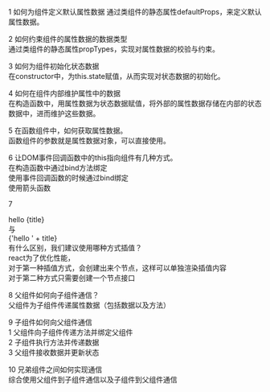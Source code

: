 1 如何为组件定义默认属性数据
    通过类组件的静态属性defaultProps，来定义默认属性数据。  
  
2 如何约束组件的属性数据的数据类型  
    通过类组件的静态属性propTypes，实现对属性数据的校验与约束。  
  
3 如何为组件初始化状态数据  
    在constructor中，为this.state赋值，从而实现对状态数据的初始化。  
  
4 如何在组件内部维护属性中的数据  
    在构造函数中，用属性数据为状态数据赋值，将外部的属性数据存储在内部的状态数据中，进而维护这些数据。  
  
5 在函数组件中，如何获取属性数据。  
    函数组件的参数就是属性数据对象，可以直接使用。  
  
6 让DOM事件回调函数中的this指向组件有几种方式。  
    在构造函数中通过bind方法绑定  
    使用事件回调函数的时候通过bind绑定  
    使用箭头函数  
  
7 <div>hello {title}</div>与<div>{'hello ' + title}</div>有什么区别，我们建议使用哪种方式插值？  
    react为了优化性能，  
        对于第一种插值方式，会创建出来个节点，这样可以单独渲染插值内容  
        对于第二种方式只需要创建一个节点接口  
  
8 父组件如何向子组件通信？  
    父组件为子组件传递属性数据（包括数据以及方法）  
  
9 子组件如何向父组件通信  
    1 父组件向子组件传递方法并绑定父组件  
    2 子组件执行方法并传递数据  
    3 父组件接收数据并更新状态  
  
10 兄弟组件之间如何实现通信  
    综合使用父组件到子组件通信以及子组件到父组件通信  